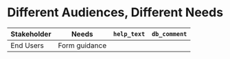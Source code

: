 # Different Audiences, Different Needs

| Stakeholder | Needs | `help_text` | `db_comment` |
|------------|-------|-------------|--------------|
| End Users | Form guidance | &nbsp; | &nbsp; |
